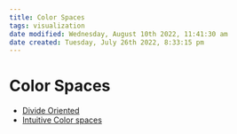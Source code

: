 ```yaml
---
title: Color Spaces
tags: visualization
date modified: Wednesday, August 10th 2022, 11:41:30 am
date created: Tuesday, July 26th 2022, 8:33:15 pm
---
```


# Color Spaces
- [Divide Oriented](Divide%20Oriented.md)
- [Intuitive Color spaces](Intuitive%20Color%20spaces.md)

